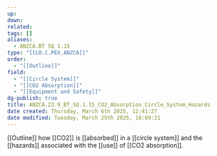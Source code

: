 ```yaml
---
up: 
down: 
related: 
tags: []
aliases:
  - ANZCA.BT SQ 1.15
type: "[[LO.C.PEX.ANZCA]]"
order:
  - "[[Outline]]"
field:
  - "[[Circle System]]"
  - "[[CO2 Absorption]]"
  - "[[Equipment and Safety]]"
dg-publish: true
title: ANZCA.23.9_BT_SQ.1.15_CO2_Absorption_Circle_System_Hazards
date created: Thursday, March 6th 2025, 12:41:27
date modified: Tuesday, March 25th 2025, 16:09:21
---
```


[[Outline]] how [[CO2]] is [[absorbed]] in a [[circle system]] and the [[hazards]] associated with the [[use]] of [[CO2 absorption]].
